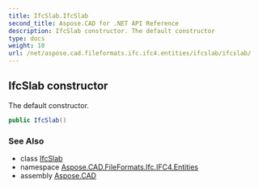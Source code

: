 ```yaml
---
title: IfcSlab.IfcSlab
second_title: Aspose.CAD for .NET API Reference
description: IfcSlab constructor. The default constructor
type: docs
weight: 10
url: /net/aspose.cad.fileformats.ifc.ifc4.entities/ifcslab/ifcslab/
---
```

## IfcSlab constructor

The default constructor.

```csharp
public IfcSlab()
```

### See Also

* class [IfcSlab](../)
* namespace [Aspose.CAD.FileFormats.Ifc.IFC4.Entities](../../ifcslab/)
* assembly [Aspose.CAD](../../../)


